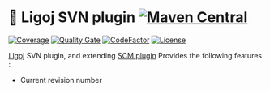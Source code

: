 # :link: Ligoj SVN plugin [![Maven Central](https://maven-badges.herokuapp.com/maven-central/org.ligoj.plugin/plugin-scm-svn/badge.svg)](https://maven-badges.herokuapp.com/maven-central/org.ligoj.plugin/plugin-scm-svn)

[![Coverage](https://sonarcloud.io/api/project_badges/measure?project=org.ligoj.plugin%3Aplugin-scm-svn&metric=coverage)](https://sonarcloud.io/dashboard?id=org.ligoj.plugin%3Aplugin-scm-svn)
[![Quality Gate](https://sonarcloud.io/api/project_badges/measure?metric=alert_status&project=org.ligoj.plugin:plugin-scm-svn)](https://sonarcloud.io/dashboard/index/org.ligoj.plugin:plugin-scm-svn)
[![CodeFactor](https://www.codefactor.io/repository/github/ligoj/plugin-scm-svn/badge)](https://www.codefactor.io/repository/github/ligoj/plugin-scm-svn)
[![License](http://img.shields.io/:license-mit-blue.svg)](http://fabdouglas.mit-license.org/)

[Ligoj](https://github.com/ligoj/ligoj) SVN plugin, and extending [SCM plugin](https://github.com/ligoj/plugin-scm)
Provides the following features :
- Current revision number
